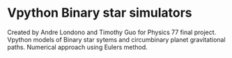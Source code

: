 # Vpython Binary star simulators

Created by Andre Londono and Timothy Guo for Physics 77 final project. Vpython models of Binary star sytems and circumbinary planet gravitational paths. Numerical approach using Eulers method.
#
